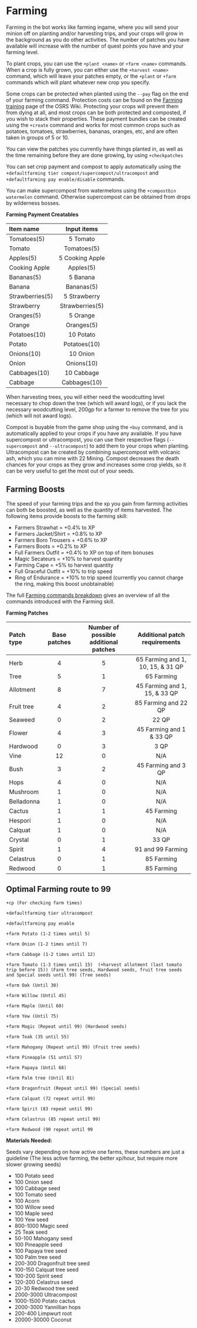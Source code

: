 # Farming

Farming in the bot works like farming ingame, where you will send your minion off on planting and/or harvesting trips, and your crops will grow in the background as you do other activities. The number of patches you have available will increase with the number of quest points you have and your farming level.

To plant crops, you can use the `+plant <name>` or `+farm <name>` commands. When a crop is fully grown, you can either use the `+harvest <name>` command, which will leave your patches empty, or the `+plant` or `+farm` commands which will plant whatever new crop you specify.

Some crops can be protected when planted using the `--pay` flag on the end of your farming command. Protection costs can be found on the [Farming training](https://oldschool.runescape.wiki/w/Farming_training) page of the OSRS Wiki. Protecting your crops will prevent them from dying at all, and most crops can be both protected and composted, if you wish to stack their properties. These payment bundles can be created using the `+create` command and works for most common crops such as potatoes, tomatoes, strawberries, bananas, oranges, etc, and are often taken in groups of 5 or 10.

You can view the patches you currently have things planted in, as well as the time remaining before they are done growing, by using `+checkpatches`

You can set crop payment and compost to apply automatically using the `+defaultfarming tier compost/supercompost/ultracompost` and `+defaultfarming pay enable/disable` commands.

You can make supercompost from watermelons using the `+compostbin watermelon` command. Otherwise supercompost can be obtained from drops by wilderness bosses.

**Farming Payment Creatables**

| **Item name** | **Input items** |
| :--- | :---: |
| Tomatoes\(5\) | 5 Tomato |
| Tomato | Tomatoes\(5\) |
| Apples\(5\) | 5 Cooking Apple |
| Cooking Apple | Apples\(5\) |
| Bananas\(5\) | 5 Banana |
| Banana | Bananas\(5\) |
| Strawberries\(5\) | 5 Strawberry |
| Strawberry | Strawberries\(5\) |
| Oranges\(5\) | 5 Orange |
| Orange | Oranges\(5\) |
| Potatoes\(10\) | 10 Potato |
| Potato | Potatoes\(10\) |
| Onions\(10\) | 10 Onion |
| Onion | Onions\(10\) |
| Cabbages\(10\) | 10 Cabbage |
| Cabbage | Cabbages\(10\) |

When harvesting trees, you will either need the woodcutting level necessary to chop down the tree \(which will award logs\), or if you lack the necessary woodcutting level, 200gp for a farmer to remove the tree for you \(which will not award logs\).

Compost is buyable from the game shop using the `+buy` command, and is automatically applied to your crops if you have any available. If you have supercompost or ultracompost, you can use their respective flags \(`--supercompost` and `--ultracompost`\) to add them to your crops when planting. Ultracompost can be created by combining supercompost with volcanic ash, which you can mine with 22 Mining. Compost decreases the death chances for your crops as they grow and increases some crop yields, so it can be very useful to get the most out of your seeds.

## **Farming Boosts**

The speed of your farming trips and the xp you gain from farming activities can both be boosted, as well as the quantity of items harvested. The following items provide boosts to the farming skill:

* Farmers Strawhat = +0.4% to XP
* Farmers Jacket/Shirt = +0.8% to XP
* Farmers Boro Trousers + +0.6% to XP
* Farmers Boots = +0.2% to XP
* Full Farmers Outfit = +0.4% to XP on top of item bonuses
* Magic Secateurs = +10% to harvest quantity
* Farming Cape = +5% to harvest quantity
* Full Graceful Outfit = +10% to trip speed
* Ring of Endurance = +10% to trip speed \(currently you cannot charge the ring, making this boost unobtainable\)

The full [Farming commands breakdown](https://github.com/oldschoolgg/obdocs/blob/master/farming.md) gives an overview of all the commands introduced with the Farming skill.

**Farming Patches**

| **Patch type** | **Base patches** | **Number of possible additional patches** | **Additional patch requirements** |
| :--- | :---: | :---: | :---: |
| Herb | 4 | 5 | 65 Farming and 1, 10, 15, & 31 QP |
| Tree | 5 | 1 | 65 Farming |
| Allotment | 8 | 7 | 45 Farming and 1, 15, & 33 QP |
| Fruit tree | 4 | 2 | 85 Farming and 22 QP |
| Seaweed | 0 | 2 | 22 QP |
| Flower | 4 | 3 | 45 Farming and 1 & 33 QP |
| Hardwood | 0 | 3 | 3 QP |
| Vine | 12 | 0 | N/A |
| Bush | 3 | 2 | 45 Farming and 3 QP |
| Hops | 4 | 0 | N/A |
| Mushroom | 1 | 0 | N/A |
| Belladonna | 1 | 0 | N/A |
| Cactus | 1 | 1 | 45 Farming |
| Hespori | 1 | 0 | N/A |
| Calquat | 1 | 0 | N/A |
| Crystal | 0 | 1 | 33 QP |
| Spirit | 1 | 4 | 91 and 99 Farming |
| Celastrus | 0 | 1 | 85 Farming |
| Redwood | 0 | 1 | 85 Farming |

## Optimal Farming route to 99

`+cp (For checking farm times)` 

`+defaultfarming tier ultracompost` 

`+defaultfarming pay enable` 

`+farm Potato (1-2 times until 5)` 

`+farm Onion (1-2 times until 7)` 

`+farm Cabbage (1-2 times until 12)` 

`+farm Tomato (1-3 times until 15)  (+harvest allotment (last tomato trip before 15)) (Farm tree seeds, Hardwood seeds, fruit tree seeds and Special seeds until 99) (Tree seeds)` 

`+farm Oak (Until 30)` 

`+farm Willow (Until 45)` 

`+farm Maple (Until 60)` 

`+farm Yew (Until 75)` 

`+farm Magic (Repeat until 99) (Hardwood seeds)` 

`+farm Teak (35 until 55)` 

`+farm Mahogany (Repeat until 99) (Fruit tree seeds)` 

`+farm Pineapple (51 until 57)` 

`+farm Papaya (Until 68)` 

`+farm Palm tree (Until 81)` 

`+farm Dragonfruit (Repeat until 99) (Special seeds)` 

`+farm Calquat (72 repeat until 99)` 

`+farm Spirit (83 repeat until 99)` 

`+farm Celastrus (85 repeat until 99)` 

`+farm Redwood (90 repeat until 99`

**Materials Needed:**

Seeds vary depending on how active one farms, these numbers are just a guideline \(The less active farming, the better xp/hour, but require more slower growing seeds\) 

* 100 Potato seed
* 100 Onion seed
* 100 Cabbage seed
* 100 Tomato seed
* 100 Acorn
* 100 Willow seed
* 100 Maple seed
* 100 Yew seed
* 800-1000 Magic seed
* 25 Teak seed
* 50-100 Mahogany seed
* 100 Pineapple seed
* 100 Papaya tree seed
* 100 Palm tree seed 
* 200-300 Dragonfruit tree seed
* 100-150 Calquat tree seed
* 100-200 Spirit seed
* 120-200 Celastrus seed
* 20-30 Redwood tree seed
* 2000-3000 Ultracompost
* 1000-1500 Potato cactus
* 2000-3000 Yannillian hops
* 200-400 Limpwurt root
* 20000-30000 Coconut

